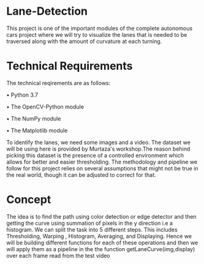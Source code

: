 # Lane-Detection
This project is one of the important modules of the complete autonomous cars project where we will try to visualize the lanes that is needed to be traversed along with the amount of curvature at each turning.

# Technical Requirements
The technical reqirements are as follows:

• Python 3.7

• The OpenCV-Python module

• The NumPy module

• The Matplotlib module

To identify the lanes, we need some images and a video. The dataset we will be using here is provided by Murtaza's workshop.The reason behind picking this dataset is the presence of a controlled environment which allows for better and easier thresholding. The methodology and pipeline we follow for this project relies on several assumptions that might not be true in the real world, though it can be adjusted to correct for that.
# Concept
The idea is to find the path using color detection or edge detector and then getting the curve using summation of pixels in the y direction i.e a histogram. We can split the task into 5 different steps. This includes Thresholding, Warping , Histogram, Averaging, and Displaying. Hence we will be building different functions for each of these operations and then we will apply them as a pipeline in the the function getLaneCurve(img,display) over each frame read from the test video
